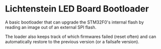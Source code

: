 # Lichtenstein LED Board Bootloader
A basic bootloader that can upgrade the STM32F0's internal flash by reading an image out of an external SPI flash.

The loader also keeps track of which firmwares failed (reset often) and can automatically restore to the previous version (or a failsafe version).
